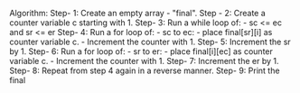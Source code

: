 Algorithm:
Step- 1:
	Create an empty array - "final".
Step - 2:
	Create a counter variable c starting with 1.
Step- 3:
	Run a while loop of:
        - sc <= ec and sr <= er
Step- 4:
	Run a for loop of:
        - sc to ec:
        - place final[sr][i] as counter variable c.
        - Increment the counter with 1.
Step- 5:
    Increment the sr by 1.
Step- 6:
	Run a for loop of:
        - sr to er:
        - place final[i][ec] as counter variable c.
        - Increment the counter with 1.
Step- 7:
    Increment the er by 1.
Step- 8:
    Repeat from step 4 again in a reverse manner.
Step- 9:
    Print the final